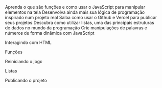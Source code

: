 Aprenda o que são funções e como usar o JavaScript para manipular elementos na tela
Desenvolva ainda mais sua lógica de programação inspirado num projeto real
Saiba como usar o Github e Vercel para publicar seus projetos
Descubra como utilizar listas, uma das principais estruturas de dados no mundo da programação
Crie manipulações de palavras e números de forma dinâmica com JavaScript

Interagindo com HTML 

Funções

Reiniciando o jogo

Listas


Publicando o projeto